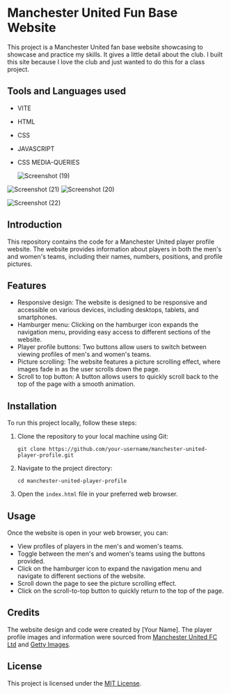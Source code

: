 
# Manchester United Fun Base Website

This project is a Manchester United fan base website showcasing to showcase and practice my skills.
It gives a little detail about the club. I built this site because I love the club and just wanted to do this for 
a class project. 

## Tools and Languages used

- VITE
- HTML
- CSS
- JAVASCRIPT
- CSS MEDIA-QUERIES

  ![Screenshot (19)](https://github.com/naamak01/man-united-site/assets/98446143/3c941b16-5a24-47a8-9126-fc00e318a8a7)

![Screenshot (21)](https://github.com/naamak01/man-united-site/assets/98446143/bf1989c4-ac35-493b-ac2c-06485afdaa59)
![Screenshot (20)](https://github.com/naamak01/man-united-site/assets/98446143/6bf7d8e2-1f9f-45c7-926d-75389106a662)

![Screenshot (22)](https://github.com/naamak01/man-united-site/assets/98446143/5b0a0e51-f7ee-483e-b875-a319deb6c334)

## Introduction

This repository contains the code for a Manchester United player profile website. The website provides information about players in both the men's and women's teams, including their names, numbers, positions, and profile pictures.

## Features

- Responsive design: The website is designed to be responsive and accessible on various devices, including desktops, tablets, and smartphones.
- Hamburger menu: Clicking on the hamburger icon expands the navigation menu, providing easy access to different sections of the website.
- Player profile buttons: Two buttons allow users to switch between viewing profiles of men's and women's teams.
- Picture scrolling: The website features a picture scrolling effect, where images fade in as the user scrolls down the page.
- Scroll to top button: A button allows users to quickly scroll back to the top of the page with a smooth animation.

## Installation

To run this project locally, follow these steps:

1. Clone the repository to your local machine using Git:
   ```
   git clone https://github.com/your-username/manchester-united-player-profile.git
   ```
2. Navigate to the project directory:
   ```
   cd manchester-united-player-profile
   ```
3. Open the `index.html` file in your preferred web browser.

## Usage

Once the website is open in your web browser, you can:

- View profiles of players in the men's and women's teams.
- Toggle between the men's and women's teams using the buttons provided.
- Click on the hamburger icon to expand the navigation menu and navigate to different sections of the website.
- Scroll down the page to see the picture scrolling effect.
- Click on the scroll-to-top button to quickly return to the top of the page.

## Credits

The website design and code were created by [Your Name]. The player profile images and information were sourced from [Manchester United FC Ltd](https://www.manutd.com/) and [Getty Images](https://www.gettyimages.com/).

## License

This project is licensed under the [MIT License](LICENSE).
